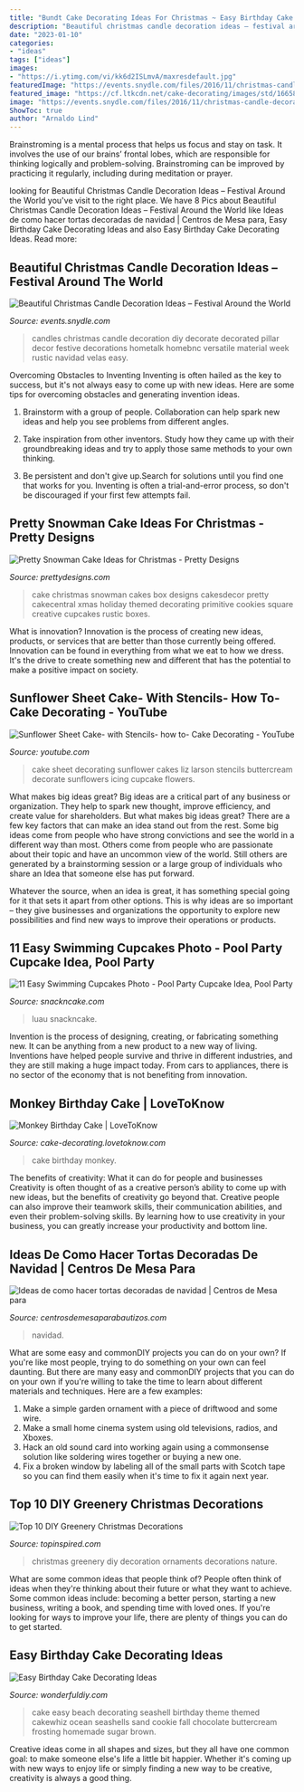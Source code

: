 ```yaml
---
title: "Bundt Cake Decorating Ideas For Christmas ~ Easy Birthday Cake Decorating Ideas"
description: "Beautiful christmas candle decoration ideas – festival around the world"
date: "2023-01-10"
categories:
- "ideas"
tags: ["ideas"]
images:
- "https://i.ytimg.com/vi/kk6d2ISLmvA/maxresdefault.jpg"
featuredImage: "https://events.snydle.com/files/2016/11/christmas-candle-decoration-ideas-9.jpg"
featured_image: "https://cf.ltkcdn.net/cake-decorating/images/std/166588-319x425-monkeyfacecake.jpg"
image: "https://events.snydle.com/files/2016/11/christmas-candle-decoration-ideas-9.jpg"
ShowToc: true
author: "Arnaldo Lind"
---
```



Brainstroming is a mental process that helps us focus and stay on task. It involves the use of our brains’ frontal lobes, which are responsible for thinking logically and problem-solving. Brainstroming can be improved by practicing it regularly, including during meditation or prayer.

	

		
looking for Beautiful Christmas Candle Decoration Ideas – Festival Around the World you've visit to the right place. We have 8 Pics about Beautiful Christmas Candle Decoration Ideas – Festival Around the World like Ideas de como hacer tortas decoradas de navidad | Centros de Mesa para, Easy Birthday Cake Decorating Ideas and also Easy Birthday Cake Decorating Ideas. Read more:
		
    
## Beautiful Christmas Candle Decoration Ideas – Festival Around The World

<img loading=lazy src="https://events.snydle.com/files/2016/11/christmas-candle-decoration-ideas-9.jpg" onerror="this.onerror=null;this.src='https://tse1.mm.bing.net/th?id=OIP.N3up3BA5BpoK4Rdz243K9wHaKx&amp;pid=15.1';" alt="Beautiful Christmas Candle Decoration Ideas – Festival Around the World">

_Source: events.snydle.com_

>candles christmas candle decoration diy decorate decorated pillar decor festive decorations hometalk homebnc versatile material week rustic navidad velas easy. 

	

Overcoming Obstacles to Inventing
Inventing is often hailed as the key to success, but it's not always easy to come up with new ideas. Here are some tips for overcoming obstacles and generating invention ideas.
1. Brainstorm with a group of people. Collaboration can help spark new ideas and help you see problems from different angles.

2. Take inspiration from other inventors. Study how they came up with their groundbreaking ideas and try to apply those same methods to your own thinking.

3. Be persistent and don't give up.Search for solutions until you find one that works for you. Inventing is often a trial-and-error process, so don't be discouraged if your first few attempts fail.

    
## Pretty Snowman Cake Ideas For Christmas - Pretty Designs

<img loading=lazy src="http://www.prettydesigns.com/wp-content/uploads/2014/12/900x900px-LL-6418d956_image.jpeg" onerror="this.onerror=null;this.src='https://tse2.mm.bing.net/th?id=OIP.z7IUwrLwmyAL1eC9LG_pDwHaJ_&amp;pid=15.1';" alt="Pretty Snowman Cake Ideas for Christmas - Pretty Designs">

_Source: prettydesigns.com_

>cake christmas snowman cakes box designs cakesdecor pretty cakecentral xmas holiday themed decorating primitive cookies square creative cupcakes rustic boxes. 

	

What is innovation?
Innovation is the process of creating new ideas, products, or services that are better than those currently being offered. Innovation can be found in everything from what we eat to how we dress. It's the drive to create something new and different that has the potential to make a positive impact on society.

    
## Sunflower Sheet Cake- With Stencils- How To- Cake Decorating - YouTube

<img loading=lazy src="https://i.ytimg.com/vi/kk6d2ISLmvA/maxresdefault.jpg" onerror="this.onerror=null;this.src='https://tse2.mm.bing.net/th?id=OIP.1_siPfRoGPIcY1FJpdPVpAHaEK&amp;pid=15.1';" alt="Sunflower Sheet Cake- with Stencils- how to- Cake Decorating - YouTube">

_Source: youtube.com_

>cake sheet decorating sunflower cakes liz larson stencils buttercream decorate sunflowers icing cupcake flowers. 

	

What makes big ideas great?
Big ideas are a critical part of any business or organization. They help to spark new thought, improve efficiency, and create value for shareholders. But what makes big ideas great? There are a few key factors that can make an idea stand out from the rest.
Some big ideas come from people who have strong convictions and see the world in a different way than most. Others come from people who are passionate about their topic and have an uncommon view of the world. Still others are generated by a brainstorming session or a large group of individuals who share an Idea that someone else has put forward.

Whatever the source, when an idea is great, it has something special going for it that sets it apart from other options. This is why ideas are so important – they give businesses and organizations the opportunity to explore new possibilities and find new ways to improve their operations or products.

    
## 11 Easy Swimming Cupcakes Photo - Pool Party Cupcake Idea, Pool Party

<img loading=lazy src="https://www.snackncake.com/postpic/2015/10/swimming-cupcakes_802787.jpg" onerror="this.onerror=null;this.src='https://tse2.mm.bing.net/th?id=OIP.zv9FsvUzhPzvRAncXxFOXwHaJ3&amp;pid=15.1';" alt="11 Easy Swimming Cupcakes Photo - Pool Party Cupcake Idea, Pool Party">

_Source: snackncake.com_

>luau snackncake. 

	

Invention is the process of designing, creating, or fabricating something new. It can be anything from a new product to a new way of living. Inventions have helped people survive and thrive in different industries, and they are still making a huge impact today. From cars to appliances, there is no sector of the economy that is not benefiting from innovation.

    
## Monkey Birthday Cake | LoveToKnow

<img loading=lazy src="https://cf.ltkcdn.net/cake-decorating/images/std/166588-319x425-monkeyfacecake.jpg" onerror="this.onerror=null;this.src='https://tse1.mm.bing.net/th?id=OIP.YkWmTFkd0Xzqs_vD9FZlDAHaJ3&amp;pid=15.1';" alt="Monkey Birthday Cake | LoveToKnow">

_Source: cake-decorating.lovetoknow.com_

>cake birthday monkey. 

	

The benefits of creativity: What it can do for people and businesses
Creativity is often thought of as a creative person’s ability to come up with new ideas, but the benefits of creativity go beyond that. Creative people can also improve their teamwork skills, their communication abilities, and even their problem-solving skills. By learning how to use creativity in your business, you can greatly increase your productivity and bottom line.

    
## Ideas De Como Hacer Tortas Decoradas De Navidad | Centros De Mesa Para

<img loading=lazy src="https://centrosdemesaparabautizos.com/wp-content/uploads/2016/12/tortas-decoradas-de-navidad-imagenes.jpg" onerror="this.onerror=null;this.src='https://tse4.mm.bing.net/th?id=OIP.yakfTCOl7Z6DiUa6jne2ZQAAAA&amp;pid=15.1';" alt="Ideas de como hacer tortas decoradas de navidad | Centros de Mesa para">

_Source: centrosdemesaparabautizos.com_

>navidad. 

	

What are some easy and commonDIY projects you can do on your own?
If you're like most people, trying to do something on your own can feel daunting. But there are many easy and commonDIY projects that you can do on your own if you're willing to take the time to learn about different materials and techniques. Here are a few examples:
1. Make a simple garden ornament with a piece of driftwood and some wire.
2. Make a small home cinema system using old televisions, radios, and Xboxes.
3. Hack an old sound card into working again using a commonsense solution like soldering wires together or buying a new one.
4. Fix a broken window by labeling all of the small parts with Scotch tape so you can find them easily when it's time to fix it again next year.

    
## Top 10 DIY Greenery Christmas Decorations

<img loading=lazy src="https://www.topinspired.com/wp-content/uploads/2013/12/Greenery-Christmas-Decoration_08.jpg" onerror="this.onerror=null;this.src='https://tse1.mm.bing.net/th?id=OIP.Sphbv1BMcPKMcqxWMSf5WAHaJP&amp;pid=15.1';" alt="Top 10 DIY Greenery Christmas Decorations">

_Source: topinspired.com_

>christmas greenery diy decoration ornaments decorations nature. 

	

What are some common ideas that people think of?
People often think of ideas when they're thinking about their future or what they want to achieve. Some common ideas include: becoming a better person, starting a new business, writing a book, and spending time with loved ones. If you're looking for ways to improve your life, there are plenty of things you can do to get started.

    
## Easy Birthday Cake Decorating Ideas

<img loading=lazy src="http://cdn.wonderfuldiy.com/wp-content/uploads/2016/01/Seashell-Cake.jpg" onerror="this.onerror=null;this.src='https://tse3.mm.bing.net/th?id=OIP.X6qESmVosCRu2QOO0OBc5QHaLl&amp;pid=15.1';" alt="Easy Birthday Cake Decorating Ideas">

_Source: wonderfuldiy.com_

>cake easy beach decorating seashell birthday theme themed cakewhiz ocean seashells sand cookie fall chocolate buttercream frosting homemade sugar brown. 

	

Creative ideas come in all shapes and sizes, but they all have one common goal: to make someone else's life a little bit happier. Whether it's coming up with new ways to enjoy life or simply finding a new way to be creative, creativity is always a good thing.

